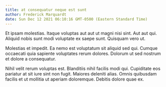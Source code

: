 ```yaml
---
title: at consequatur neque est sunt
author: Frederick Marquardt
date: Sun Dec 12 2021 06:10:16 GMT-0500 (Eastern Standard Time)
---
```

Et ipsam molestias. Itaque voluptas aut aut ut magni nisi sint. Aut aut qui. Aliquid nobis sunt modi voluptate ex saepe sunt. Quisquam vero ut.

 Molestias et impedit. Ea nemo est voluptatum sit aliquid sed qui. Cumque occaecati quia sapiente voluptates rerum dolores. Dolorum ut sed nostrum et dolore a consequatur.

 Nihil velit rerum voluptas est. Blanditiis nihil facilis modi qui. Cupiditate eos pariatur at sit iure sint non fugit. Maiores deleniti alias. Omnis quibusdam facilis et ut mollitia ut aperiam doloremque. Debitis dolore quae ex.